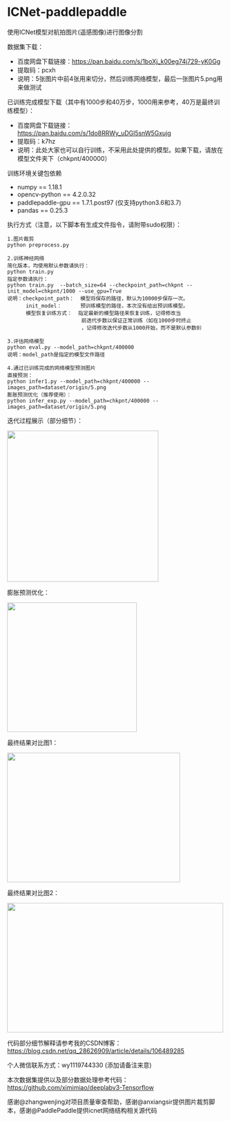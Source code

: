 # ICNet-paddlepaddle

使用ICNet模型对航拍图片(遥感图像)进行图像分割

数据集下载：
* 百度网盘下载链接：https://pan.baidu.com/s/1boXj_k00eg74j729-yK0Gg 
* 提取码：pcxh
* 说明：5张图片中前4张用来切分，然后训练网络模型，最后一张图片5.png用来做测试

已训练完成模型下载（其中有1000步和40万步，1000用来参考，40万是最终训练模型）：
* 百度网盘下载链接：https://pan.baidu.com/s/1do8RRWy_uDGl5snW5Gxujg 
* 提取码：k7hz
* 说明：此处大家也可以自行训练，不采用此处提供的模型。如果下载，请放在模型文件夹下（chkpnt/400000）

训练环境关键包依赖
* numpy == 1.18.1
* opencv-python == 4.2.0.32
* paddlepaddle-gpu == 1.7.1.post97 (仅支持python3.6和3.7)
* pandas == 0.25.3

执行方式（注意，以下脚本有生成文件指令，请附带sudo权限）：
```
1.图片裁剪
python preprocess.py 

2.训练神经网络
简化版本，均使用默认参数请执行：
python train.py 
指定参数请执行：              
python train.py  --batch_size=64 --checkpoint_path=chkpnt --init_model=chkpnt/1000 --use_gpu=True
说明：checkpoint_path：  模型将保存的路径，默认为10000步保存一次。
      init_model：      预训练模型的路径，本次没有给出预训练模型。
      模型恢复训练方式：  指定最新的模型路径来恢复训练，记得修改当
                        前迭代步数以保证正常训练（如在1000步时终止
                        ，记得修改迭代步数从1000开始，而不是默认参数0）
     
3.评估网络模型
python eval.py --model_path=chkpnt/400000
说明：model_path是指定的模型文件路径

4.通过已训练完成的网络模型预测图片
直接预测：
python infer1.py --model_path=chkpnt/400000 --images_path=dataset/origin/5.png
膨胀预测优化（推荐使用）：
python infer_exp.py --model_path=chkpnt/400000 --images_path=dataset/origin/5.png
```
迭代过程展示（部分细节）：

<img src="./1.jpg" width="350" height="350" />

膨胀预测优化：

<img src="./2.jpg" width="300" height="300" />

最终结果对比图1：

<img src="./3.jpg" width="400" height="300" />

最终结果对比图2：

<img src="./4.jpg" width="500" height="300" />

代码部分细节解释请参考我的CSDN博客：https://blog.csdn.net/qq_28626909/article/details/106489285

个人微信联系方式：wy1119744330 (添加请备注来意)

本次数据集提供以及部分数据处理参考代码：https://github.com/ximimiao/deeplabv3-Tensorflow

感谢@zhangwenjing对项目质量审查帮助，感谢@anxiangsir提供图片裁剪脚本，感谢@PaddlePaddle提供icnet网络结构相关源代码

